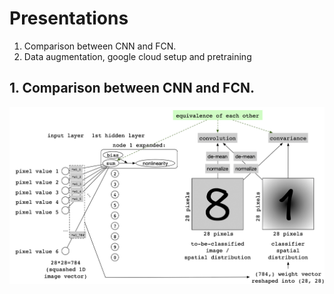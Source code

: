 # Presentations
1. Comparison between CNN and FCN.
2. Data augmentation, google cloud setup and pretraining

## 1. Comparison between CNN and FCN.
<img src="https://github.com/zhihanyang2022/presentations/blob/master/nn_impression_6.png" alt="drawing" width="1000"/>
